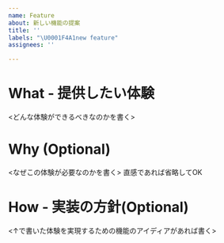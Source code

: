 ```yaml
---
name: Feature
about: 新しい機能の提案
title: ''
labels: "\U0001F4A1new feature"
assignees: ''

---
```


# What - 提供したい体験
<どんな体験ができるべきなのかを書く>

# Why (Optional)
<なぜこの体験が必要なのかを書く>
直感であれば省略してOK

# How - 実装の方針(Optional)
<↑で書いた体験を実現するための機能のアイディアがあれば書く>
